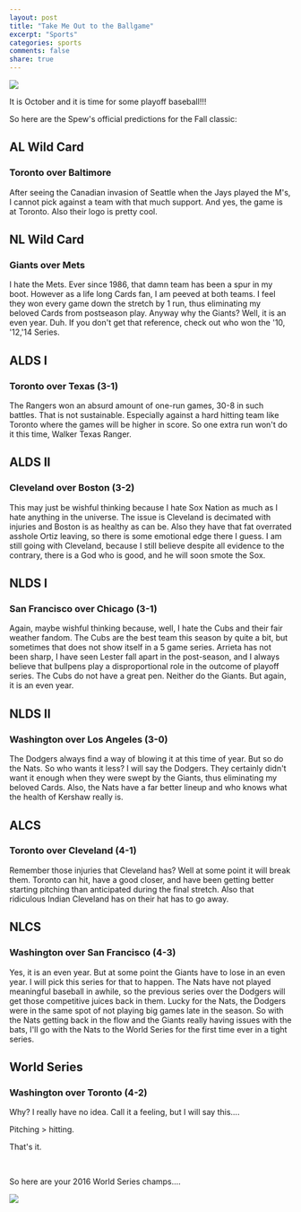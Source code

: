 ```yaml
---
layout: post
title: "Take Me Out to the Ballgame"
excerpt: "Sports"
categories: sports
comments: false
share: true
---
```


![](https://i.ytimg.com/vi/LS6ePf4iAm4/maxresdefault.jpg)


It is October and it is time for some playoff baseball!!! 


So here are the Spew's official predictions for the Fall classic:


## AL Wild Card


### Toronto over Baltimore


After seeing the Canadian invasion of Seattle when the Jays played the M's, I cannot pick against a team with that much support. And yes, the game is at Toronto.  Also their logo is pretty cool.


## NL Wild Card

### Giants over Mets


I hate the Mets. Ever since 1986, that damn team has been a spur in my boot. However as a life long Cards fan, I am peeved at both teams. I feel they won every game down the stretch by 1 run, thus eliminating my beloved Cards from postseason play. Anyway why the Giants? Well, it is an even year. Duh. If you don't get that reference, check out who won the '10, '12,'14 Series.



## ALDS I


### Toronto over Texas (3-1)


The Rangers won an absurd amount of one-run games, 30-8 in such battles. That is not sustainable. Especially against a hard hitting team like Toronto where the games will be higher in score. So one extra run won't do it this time, Walker Texas Ranger.



## ALDS II

### Cleveland over Boston (3-2)


This may just be wishful thinking because I hate Sox Nation as much as I hate anything in the universe. The issue is Cleveland is decimated with injuries and Boston is as healthy as can be. Also they have that fat overrated asshole Ortiz leaving, so there is some emotional edge there I guess. I am still going with Cleveland, because I still believe despite all evidence to the contrary, there is a God who is good, and he will soon smote the Sox.



## NLDS I

### San Francisco over Chicago (3-1)


Again, maybe wishful thinking because, well, I hate the Cubs and their fair weather fandom. The Cubs are the best team this season by quite a bit, but sometimes that does not show itself in a 5 game series. Arrieta has not been sharp, I have seen Lester fall apart in the post-season, and I always believe that bullpens play a disproportional role in the outcome of playoff series. The Cubs do not have a great pen. Neither do the Giants. But again, it is an even year. 



## NLDS II

### Washington over Los Angeles (3-0)


The Dodgers always find a way of blowing it at this time of year. But so do the Nats. So who wants it less? I will say the Dodgers. They certainly didn't want it enough when they were swept by the Giants, thus eliminating my beloved Cards. Also, the Nats have a far better lineup and who knows what the health of Kershaw really is. 



## ALCS

### Toronto over Cleveland (4-1)


Remember those injuries that Cleveland has? Well at some point it will break them. Toronto can hit, have a good closer, and have been getting better starting pitching than anticipated during the final stretch. Also that ridiculous Indian Cleveland has on their hat has to go away.


## NLCS

### Washington over San Francisco (4-3)


Yes, it is an even year. But at some point the Giants have to lose in an even year. I will pick this series for that to happen. The Nats have not played meaningful baseball in awhile, so the previous series over the Dodgers will get those competitive juices back in them. Lucky for the Nats, the Dodgers were in the same spot of not playing big games late in the season. So with the Nats getting back in the flow and the Giants really having issues with the bats, I'll go with the Nats to the World Series for the first time ever in a tight series.


## World Series


### Washington over Toronto (4-2)



Why? I really have no idea. Call it a feeling, but I will say this....


Pitching > hitting.


That's it.


<br>

So here are your 2016 World Series champs....

![](http://www.drodd.com/images14/washington-nationals9.jpg)











